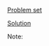 [Problem set](https://codestepbystep.com/problemset/view?id=4)

[Solution](http://web.stanford.edu/class/cs106b//sections/section02-solutions.pdf)

Note:
